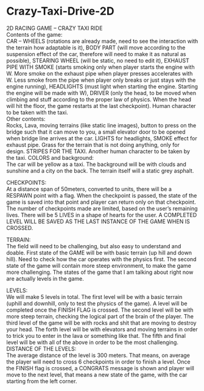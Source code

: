 # Crazy-Taxi-Drive-2D


2D RACING GAME – CRAZY TAXI RIDE  
Contents of the game:  
CAR – WHEELS (rotations are already made, need to see the interaction with the terrain how adaptable is it), BODY PART (will move according to the suspension effect of the car, therefore will need to make it as natural as possible), STEARING WHEEL (will be static, no need to edit it), EXHAUST PIPE WITH SMOKE (starts smoking only when player starts the engine with W. More smoke on the exhaust pipe when player presses accelerates with W. Less smoke from the pipe when player only breaks or just stays with the engine running), HEADLIGHTS (must light when starting the engine. Starting the engine will be made with W), DRIVER (only the head, to be moved when climbing and stuff according to the proper law of physics. When the head will hit the floor, the game restarts at the last checkpoint). Human character to be taken with the taxi.  
Other contents:  
Rocks, Lava, moving terrains (like static line images), button to press on the bridge such that it can move to you, a small elevator door to be opened when bridge line arrives at the car. LIGHTS for headlights, SMOKE effect for exhaust pipe. Grass for the terrain that is not doing anything, only for design. STRIPES FOR THE TAXI. Another human character to be taken by the taxi.
COLORS and background:  
The car will be yellow as a taxi. The background will be with clouds and sunshine and a city on the back. The terrain itself will a static grey asphalt.   

CHECKPOINTS:  
At a distance span of 50meters, converted to units, there will be a RESPAWN point with a flag. When the checkpoint is passed, the state of the game is saved into that point and player can return only on that checkpoint. The number of checkpoints made are limited, based on the user’s remaining lives. There will be 5 LIVES in a shape of hearts for the user. A COMPLETED LEVEL WILL BE SAVED AS THE LAST INSTANCE OF THE GAME WHEN IS CROSSED.

TERRAIN:  
The field will need to be challenging, but also easy to understand and doable. First state of the GAME will be with basic terrain (up hill and down hill). Need to check how the car operates with the physics first. The second state of the game will contain more steep environment, to make the game more challenging. The states of the game that I am talking about right now are actually levels in the game.  

LEVELS:  
We will make 5 levels in total. The first level will be with a basic terrain (uphill and downhill, only to test the physics of the game). A level will be completed once the FINISH FLAG is crossed. The second level will be with more steep terrain, checking the logical part of the brain of the player. The third level of the game will be with rocks and shit that are moving to destroy your head. The forth level will be with elevators and moving terrains in order to trick you to enter in the lava or something like that. The fifth and final level will be with all of the above in order to be the most challenging.  
DISTANCE OF THE LEVELS:  
The average distance of the level is 300 meters. That means, on average the player will need to cross 6 checkpoints in order to finish a level. Once the FINISH flag is crossed, a CONGRATS message is shown and player will move to the next level, that means a new state of the game, with the car starting from the left corner.  


